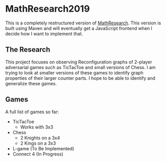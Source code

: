 # MathResearch2019

This is a completely restructured version of [MathResearch](https://github.com/tyeknapp2/MathResearch). This version is built using Maven and will eventually get a JavaScript frontend when I decide how I want to implement that.

## The Research

This project focuses on observing Reconfiguration graphs of 2-player adversarial games such as TicTacToe and small versions of Chess. I am trying to look at smaller versions of these games to identify graph properties of their larger counter parts. I hope to be able to identify and generalize these games.


## Games
A full list of games so far:
* TicTacToe
  * Works with 3x3
* Chess
  * 2 Knights on a 3x4
  * 2 Kings on a 3x3
* L-game (To Be Implemented)
* Connect 4 (In Progress)
